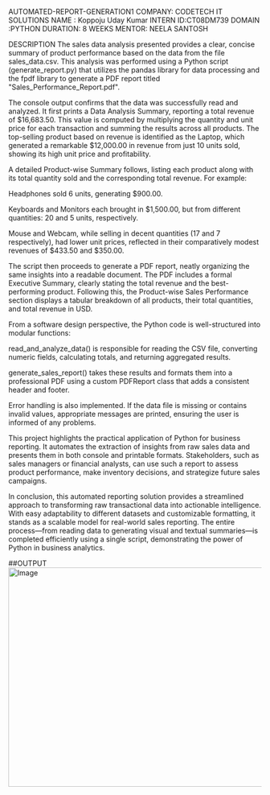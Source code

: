 AUTOMATED-REPORT-GENERATION1
COMPANY: CODETECH IT SOLUTIONS 
NAME : Koppoju Uday Kumar
INTERN ID:CT08DM739
DOMAIN :PYTHON
DURATION: 8 WEEKS 
MENTOR: NEELA SANTOSH

DESCRIPTION
The sales data analysis presented provides a clear, concise summary of product performance based on the data from the file sales_data.csv. This analysis was performed using a Python script (generate_report.py) that utilizes the pandas library for data processing and the fpdf library to generate a PDF report titled "Sales_Performance_Report.pdf".

The console output confirms that the data was successfully read and analyzed. It first prints a Data Analysis Summary, reporting a total revenue of $16,683.50. This value is computed by multiplying the quantity and unit price for each transaction and summing the results across all products. The top-selling product based on revenue is identified as the Laptop, which generated a remarkable $12,000.00 in revenue from just 10 units sold, showing its high unit price and profitability.

A detailed Product-wise Summary follows, listing each product along with its total quantity sold and the corresponding total revenue. For example:

Headphones sold 6 units, generating $900.00.

Keyboards and Monitors each brought in $1,500.00, but from different quantities: 20 and 5 units, respectively.

Mouse and Webcam, while selling in decent quantities (17 and 7 respectively), had lower unit prices, reflected in their comparatively modest revenues of $433.50 and $350.00.

The script then proceeds to generate a PDF report, neatly organizing the same insights into a readable document. The PDF includes a formal Executive Summary, clearly stating the total revenue and the best-performing product. Following this, the Product-wise Sales Performance section displays a tabular breakdown of all products, their total quantities, and total revenue in USD.

From a software design perspective, the Python code is well-structured into modular functions:

read_and_analyze_data() is responsible for reading the CSV file, converting numeric fields, calculating totals, and returning aggregated results.

generate_sales_report() takes these results and formats them into a professional PDF using a custom PDFReport class that adds a consistent header and footer.

Error handling is also implemented. If the data file is missing or contains invalid values, appropriate messages are printed, ensuring the user is informed of any problems.

This project highlights the practical application of Python for business reporting. It automates the extraction of insights from raw sales data and presents them in both console and printable formats. Stakeholders, such as sales managers or financial analysts, can use such a report to assess product performance, make inventory decisions, and strategize future sales campaigns.

In conclusion, this automated reporting solution provides a streamlined approach to transforming raw transactional data into actionable intelligence. With easy adaptability to different datasets and customizable formatting, it stands as a scalable model for real-world sales reporting. The entire process—from reading data to generating visual and textual summaries—is completed efficiently using a single script, demonstrating the power of Python in business analytics.

##OUTPUT
<img width="863" height="436" alt="Image" src="https://github.com/user-attachments/assets/27e90256-4fa2-4760-adc5-c86669ea1d89" />

